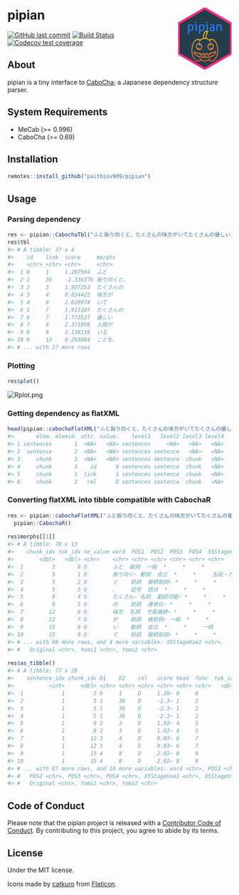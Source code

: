 
<!-- README.md is generated from README.Rmd. Please edit that file -->

# pipian <a href='https://paithiov909.github.io/pipian'><img src='man/figures/logo.png' align="right" height="139" /></a>

<!-- badges: start -->

[![GitHub last
commit](https://img.shields.io/github/last-commit/paithiov909/pipian)](#)
[![Build
Status](https://travis-ci.com/paithiov909/pipian.svg?branch=master)](https://travis-ci.com/paithiov909/pipian)
[![Codecov test
coverage](https://codecov.io/gh/paithiov909/pipian/branch/master/graph/badge.svg)](https://codecov.io/gh/paithiov909/pipian?branch=master)
<!-- badges: end -->

## About

pipian is a tiny interface to
[CaboCha](https://taku910.github.io/cabocha/); a Japanese dependency
structure parser.

## System Requirements

  - MeCab (\>= 0.996)
  - CaboCha (\>= 0.69)

## Installation

``` r
remotes::install_github("paithiov909/pipian")
```

## Usage

### Parsing dependency

``` r
res <- pipian::CabochaTbl("ふと振り向くと、たくさんの味方がいてたくさんの優しい人間がいることを、わざわざ自分の誕生日が来ないと気付けない自分を奮い立たせながらも、毎日こんな、湖のようななんの引っ掛かりもない、落ちつき倒し、音一つも感じさせない人間でいれる方に憧れを持てたとある25歳の眩しき朝のことでした")
res$tbl
#> # A tibble: 37 x 4
#>    id    link  score     morphs      
#>    <chr> <chr> <chr>     <chr>       
#>  1 0     1     1.287564  ふと        
#>  2 1     36    -2.336376 振り向くと、
#>  3 2     3     1.927252  たくさんの  
#>  4 3     4     0.834422  味方が      
#>  5 4     8     2.020974  いて        
#>  6 5     7     1.913107  たくさんの  
#>  7 6     7     1.773527  優しい      
#>  8 7     8     2.371958  人間が      
#>  9 8     9     3.138138  いる        
#> 10 9     13    0.293884  ことを、    
#> # ... with 27 more rows
```

### Plotting

``` r
res$plot()
```

![Rplot.png](https://qiita-image-store.s3.amazonaws.com/0/228173/60b9dc99-954e-82a0-b428-9dba6ffd0520.png)

### Getting dependency as flatXML

``` r
head(pipian::cabochaFlatXML("ふと振り向くと、たくさんの味方がいてたくさんの優しい人間がいることを、わざわざ自分の誕生日が来ないと気付けない自分を奮い立たせながらも、毎日こんな、湖のようななんの引っ掛かりもない、落ちつき倒し、音一つも感じさせない人間でいれる方に憧れを持てたとある25歳の眩しき朝のことでした"))
#>       elem. elemid. attr. value.    level1   level2 level3 level4
#> 1 sentences       1  <NA>   <NA> sentences     <NA>   <NA>   <NA>
#> 2  sentence       2  <NA>   <NA> sentences sentence   <NA>   <NA>
#> 3     chunk       3  <NA>   <NA> sentences sentence  chunk   <NA>
#> 4     chunk       3    id      0 sentences sentence  chunk   <NA>
#> 5     chunk       3  link      1 sentences sentence  chunk   <NA>
#> 6     chunk       3   rel      D sentences sentence  chunk   <NA>
```

### Converting flatXML into tibble compatible with CabochaR

``` r
res <- pipian::cabochaFlatXML("ふと振り向くと、たくさんの味方がいてたくさんの優しい人間がいることを、わざわざ自分の誕生日が来ないと気付けない自分を奮い立たせながらも、毎日こんな、湖のようななんの引っ掛かりもない、落ちつき倒し、音一つも感じさせない人間でいれる方に憧れを持てたとある25歳の眩しき朝のことでした") %>%
  pipian::CabochaR()
```

``` r
res$morphs[[1]]
#> # A tibble: 78 x 13
#>    chunk_idx tok_idx ne_value word  POS1  POS2  POS3  POS4  X5StageUse1
#>        <dbl>   <dbl> <chr>    <chr> <chr> <chr> <chr> <chr> <chr>      
#>  1         3       0 O        ふと  副詞  一般  *     *     *          
#>  2         5       1 O        振り向く~ 動詞  自立  *     *     五段・カ行イ音便~
#>  3         5       2 O        と    助詞  接続助詞~ *     *     *          
#>  4         5       3 O        、    記号  読点  *     *     *          
#>  5         9       4 O        たくさん~ 名詞  副詞可能~ *     *     *          
#>  6         9       5 O        の    助詞  連体化~ *     *     *          
#>  7        12       6 O        味方  名詞  サ変接続~ *     *     *          
#>  8        12       7 O        が    助詞  格助詞~ 一般  *     *          
#>  9        15       8 O        い    動詞  自立  *     *     一段       
#> 10        15       9 O        て    助詞  接続助詞~ *     *     *          
#> # ... with 68 more rows, and 4 more variables: X5StageUse2 <chr>,
#> #   Original <chr>, Yomi1 <chr>, Yomi2 <chr>
```

``` r
res$as_tibble()
#> # A tibble: 77 x 20
#>    sentence_idx chunk_idx D1    D2    rel   score head  func  tok_idx ne_value
#>           <int>     <dbl> <chr> <chr> <chr> <chr> <chr> <chr>   <dbl> <chr>   
#>  1            1         3 0     1     D     1.28~ 0     0           0 O       
#>  2            1         5 1     36    D     -2.3~ 1     2           1 O       
#>  3            1         5 1     36    D     -2.3~ 1     2           2 O       
#>  4            1         5 1     36    D     -2.3~ 1     2           3 O       
#>  5            1         9 2     3     D     1.92~ 4     5           4 O       
#>  6            1         9 2     3     D     1.92~ 4     5           5 O       
#>  7            1        12 3     4     D     0.83~ 6     7           6 O       
#>  8            1        12 3     4     D     0.83~ 6     7           7 O       
#>  9            1        15 4     8     D     2.02~ 8     9           8 O       
#> 10            1        15 4     8     D     2.02~ 8     9           9 O       
#> # ... with 67 more rows, and 10 more variables: word <chr>, POS1 <chr>,
#> #   POS2 <chr>, POS3 <chr>, POS4 <chr>, X5StageUse1 <chr>, X5StageUse2 <chr>,
#> #   Original <chr>, Yomi1 <chr>, Yomi2 <chr>
```

## Code of Conduct

Please note that the pipian project is released with a [Contributor Code
of Conduct](https://paithiov909.github.io/pipian/CODE_OF_CONDUCT.html).
By contributing to this project, you agree to abide by its terms.

## License

Under the MIT license.

Icons made by [catkuro](https://www.flaticon.com/authors/catkuro) from
[Flaticon](https://www.flaticon.com/).
